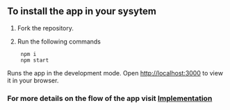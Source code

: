 ## To install the app in your sysytem

1. Fork the repository. 
2. Run the following commands

        npm i
        npm start


Runs the app in the development mode.
Open [http://localhost:3000](http://localhost:3000) to view it in your browser.

### For more details on the flow of the app visit [Implementation](implementation.md)
